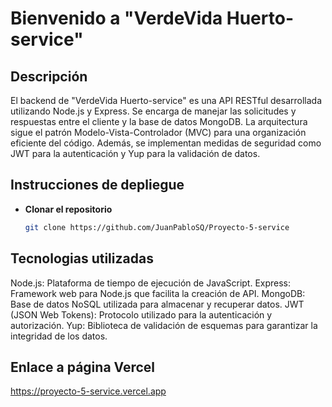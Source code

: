 # Bienvenido a "VerdeVida Huerto-service"

## Descripción

El backend de "VerdeVida Huerto-service" es una API RESTful desarrollada utilizando Node.js y Express. Se encarga de manejar las solicitudes y respuestas entre el cliente y la base de datos MongoDB. La arquitectura sigue el patrón Modelo-Vista-Controlador (MVC) para una organización eficiente del código. Además, se implementan medidas de seguridad como JWT para la autenticación y Yup para la validación de datos.

## Instrucciones de depliegue

- **Clonar el repositorio**

  ```bash
  git clone https://github.com/JuanPabloSQ/Proyecto-5-service
  ```

## Tecnologias utilizadas

Node.js: Plataforma de tiempo de ejecución de JavaScript.
Express: Framework web para Node.js que facilita la creación de API.
MongoDB: Base de datos NoSQL utilizada para almacenar y recuperar datos.
JWT (JSON Web Tokens): Protocolo utilizado para la autenticación y autorización.
Yup: Biblioteca de validación de esquemas para garantizar la integridad de los datos.

## Enlace a página Vercel

https://proyecto-5-service.vercel.app
